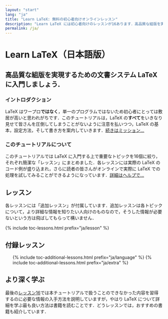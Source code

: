 ```yaml
---
layout: "start"
lang: "ja"
title: "Learn LaTeX: 無料の初心者向けオンラインレッスン"
description: "Learn LaTeX には初心者向けのレッスンが16あります．高品質な組版を実現するための文書システム LaTeX に入門しましょう．"
permalink: /ja/
---
```


# Learn LaTeX（日本語版）

<h2 class="heading__introduction">高品質な組版を実現するための文書システム LaTeX に入門しましょう．</h2>

<div class="text-columns">
  <section>
    <h3  class="text-columns__heading">イントロダクション</h3>
      <p>LaTeX はワープロ<strong>ではなく</strong>，単一のプログラムではないため初心者にとっては敷居が高いと思われがちです．このチュートリアルは，LaTeX の<strong>すべて</strong>をいきなり見せて皆さんを圧倒してしまうことがないように注意を払いつつ，LaTeX の基本，設定方法，そして書き方を案内していきます．<a href="./mission">続きはミッション&hellip;</a></p>
  </section>
  <section>
    <h3 class="text-columns__heading">このチュートリアルについて</h3>
      <p>このチュートリアルでは LaTeX に入門する上で重要なトピックを16個に絞り，それぞれ簡潔な「レッスン」にまとめました．各レッスンには実際の LaTeX のコード例が盛り込まれ，さらに読者の皆さんがオンラインで実際に LaTeX での処理を試してみることができるようになっています．<a href="./help#examples">詳細はヘルプで&hellip;</a></p>
  </section>
</div>

<h2 class="heading__toc" id="toc">レッスン</h2>

<p class="paragraph__toc">各レッスンには「追加レッスン」が付属しています．追加レッスンは各トピックについて，より詳細な情報を知りたい人向けのものなので，そうした情報が必要ないという方は飛ばしてもらって構いません．</p>

{% include toc-lessons.html prefix="ja/lesson" %}

<h2 class="heading__toc">付録レッスン</h2>
<ul class="lessons-toc">
  {% include toc-additional-lessons.html prefix="ja/language" %}
  {% include toc-additional-lessons.html prefix="ja/extra" %}
</ul>

## より深く学ぶ

最後の[レッスン16](./lesson-16)では本チュートリアルで扱うことのできなかった内容を習得するのに必要な情報の入手方法を説明していますが，やはり LaTeX について詳細を学ぶ最も良い方法は書籍を読むことです．どうレッスンでは，おすすめの書籍も紹介しています．

